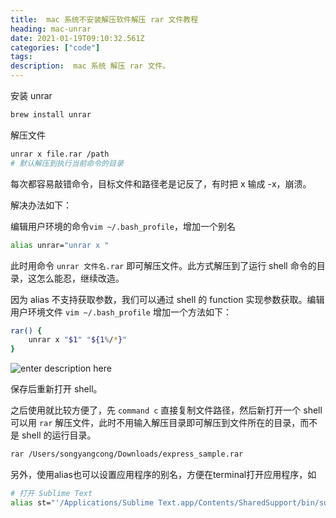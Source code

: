```yaml
---
title:  mac 系统不安装解压软件解压 rar 文件教程
heading: mac-unrar
date: 2021-01-19T09:10:32.561Z
categories: ["code"]
tags: 
description:  mac 系统 解压 rar 文件。
---
```



安装 unrar
```bash
brew install unrar
```

解压文件
```bash
unrar x file.rar /path
# 默认解压到执行当前命令的目录 
```

每次都容易敲错命令，目标文件和路径老是记反了，有时把 x 输成 -x，崩溃。

解决办法如下：


编辑用户环境的命令`vim ~/.bash_profile`，增加一个别名
```bash
alias unrar="unrar x "
```
此时用命令 `unrar 文件名.rar` 即可解压文件。此方式解压到了运行 shell 命令的目录，这怎么能忍，继续改造。

因为 alias 不支持获取参数，我们可以通过 shell 的 function 实现参数获取。编辑用户环境文件 `vim ~/.bash_profile` 增加一个方法如下：
```bash
rar() {
    unrar x "$1" "${1%/*}"
}
```

![enter description here](https://gitee.com/smile365/blogimg/raw/master/sxy91/1611049793203.png)

保存后重新打开 shell。

之后使用就比较方便了，先 `command c` 直接复制文件路径，然后新打开一个 shell 可以用 `rar` 解压文件，此时不用输入解压目录即可解压到文件所在的目录，而不是 shell 的运行目录。
```bash
rar /Users/songyangcong/Downloads/express_sample.rar
```

另外，使用alias也可以设置应用程序的别名，方便在terminal打开应用程序，如
```bash
# 打开 Sublime Text
alias st="'/Applications/Sublime Text.app/Contents/SharedSupport/bin/subl'"
```

